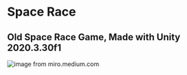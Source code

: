 # Space Race
## Old Space Race Game, Made with Unity 2020.3.30f1


![image from miro.medium.com](https://miro.medium.com/max/400/0*g_CSZg0q1lrzPUtm)
